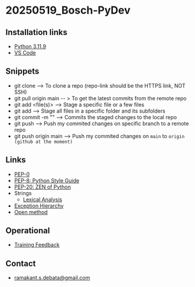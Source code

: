 # 20250519_Bosch-PyDev

## Installation links 
* [Python 3.11.9](https://www.python.org/downloads/release/python-3119/)
* [VS Code](https://code.visualstudio.com/sha/download?build=stable&os=win32-x64-user)

## Snippets
* git clone <repo-link>  --> To clone a repo (repo-link should be the HTTPS link, NOT SSH)
* git pull origin main -- > To get the latest commits from the remote repo
* git add <file(s)>  --> Stage a specific file or a few files
* git add <folder>   --> Stage all files in a specific folder and its subfolders
* git commit -m "<commit-message>"   --> Commits the staged changes to the local repo
* git push <remote-repo> <branch> --> Push my commited changes on specific branch to a remote repo
* git push origin main --> Push my commited changes on `main` to `origin (github at the moment)`

## Links
* [PEP-0](https://peps.python.org/)
* [PEP-8: Python Style Guide](https://peps.python.org/pep-0008/)
* [PEP-20: ZEN of Python](https://peps.python.org/pep-0020/)
* Strings
    * [Lexical Analysis](https://docs.python.org/3.11/reference/lexical_analysis.html)
* [Exception Hierarchy](https://docs.python.org/3.11/library/exceptions.html#exception-hierarchy)
* [Open method](https://docs.python.org/3/library/functions.html#open)

## Operational
* [Training Feedback](https://forms.gle/AvvhYbZv1mjkN7VC8)

## Contact
* ramakant.s.debata@gmail.com
